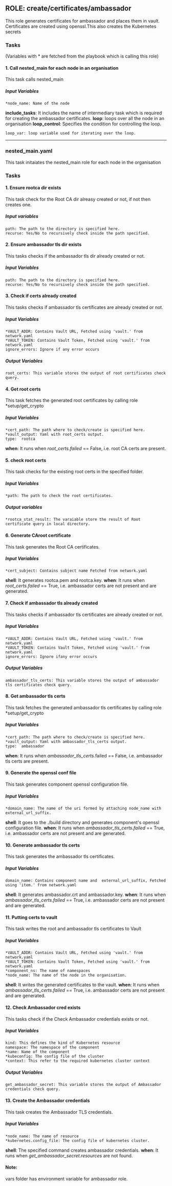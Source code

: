 [//]: # (##############################################################################################)
[//]: # (Copyright Accenture. All Rights Reserved.)
[//]: # (SPDX-License-Identifier: Apache-2.0)
[//]: # (##############################################################################################)

## ROLE: create/certificates/ambassador
This role generates certificates for ambassador and places them in vault. Certificates are created using openssl.This also creates the Kubernetes secrets

### Tasks
(Variables with * are fetched from the playbook which is calling this role)
#### 1. Call nested_main for each node in an organisation
This task calls nested_main
##### Input Variables
    *node_name: Name of the node
**include_tasks**: It includes the name of intermediary task which is required for creating the ambassador certificates.
**loop**: loops over all the node in an organisation
**loop_control**: Specifies the condition for controlling the loop.

    loop_var: loop variable used for iterating over the loop.

---------------

### nested_main.yaml
This task initaiates the nested_main role for each node in the organisation
### Tasks
#### 1. Ensure rootca dir exists
This task check for the Root CA dir alreasy created or not, if not then creates one.
##### Input variables
    path: The path to the directory is specified here.
    recurse: Yes/No to recursively check inside the path specified.

#### 2. Ensure ambassador tls dir exists
This tasks checks if the ambassador tls dir already created or not.
##### Input Variables

    path: The path to the directory is specified here.
    recurse: Yes/No to recursively check inside the path specified.

#### 3. Check if certs already created
This tasks checks if ambassador tls certificates are already created or not.
##### Input Variables

    *VAULT_ADDR: Contains Vault URL, Fetched using 'vault.' from network.yaml
    *VAULT_TOKEN: Contains Vault Token, Fetched using 'vault.' from network.yaml
    ignore_errors: Ignore if any error occurs

##### Output Variables

    root_certs: This variable stores the output of root certificates check query.

#### 4. Get root certs
This task fetches the generated root certificates by calling role *setup/get_crypto

##### Input Variables
    *cert_path: The path where to check/create is specified here.
    *vault_output: Yaml with root_certs output.
    type:  rootca
    
**when**: It runs when *root_certs.failed* == False, i.e. root CA certs are present. 

#### 5. check root certs
This task checks for the existing root certs in the specified folder.

##### Input Variables
    *path: The path to check the root certificates.

##### Output variables
    *rootca_stat_result: The varaiable store the result of Root certificate query in local directory.

#### 6. Generate CAroot certificate
This task generates the Root CA certificates.

##### Input Variables
    *cert_subject: Contains subject name Fetched from network.yaml

**shell**: It generates rootca.pem and rootca.key.
**when**:  It runs when *root_certs.failed* == True, i.e. ambassador certs are not present and are generated. 

#### 7. Check if ambassador tls already created
This tasks checks if ambassador tls certificates are already created or not.
##### Input Variables

    *VAULT_ADDR: Contains Vault URL, Fetched using 'vault.' from network.yaml
    *VAULT_TOKEN: Contains Vault Token, Fetched using 'vault.' from network.yaml
    ignore_errors: Ignore ifany error occurs
##### Output Variables

    ambassador_tls_certs: This variable stores the output of ambassador tls certificates check query.

#### 8. Get ambassador tls certs
This task fetches the generated ambassador tls certificates by calling role *setup/get_crypto

##### Input Variables
    *cert_path: The path where to check/create is specified here.
    *vault_output: Yaml with ambassador_tls_certs output.
    type:  ambassador 
    
**when**: It runs when *ambassador_tls_certs*.failed == False, i.e. ambassador tls certs are present.

#### 9. Generate the openssl conf file
This task generates component openssl configuration file.

##### Input Variables
    *domain_name: The name of the uri formed by attaching node_name with external_url_suffix.

**shell**: It goes to the ./build directory and generates component's openssl configuration file.
**when**: It runs when *ambassador_tls_certs.failed* == True, i.e. ambassador certs are not present and are generated.

#### 10. Generate ambassador tls certs
This task generates the ambassador tls certificates.

##### Input Variables
    domain_name: Contains component name and  external_url_suffix, Fetched using 'item.' from network.yaml

**shell**: It generates ambassador.crt and ambassador.key.
**when**:  It runs when *ambassador_tls_certs.failed* == True, i.e. ambassador certs are not present and are generated. 


#### 11. Putting certs to vault
This task writes the root and ambassador tls certificates to Vault
##### Input Variables
    *VAULT_ADDR: Contains Vault URL, Fetched using 'vault.' from network.yaml
    *VAULT_TOKEN: Contains Vault Token, Fetched using 'vault.' from network.yaml
    *component_ns: The name of namespaces 
    *node_name: The name of the node in the organisation.

**shell**: It writes the generated certificates to the vault.
**when**:  It runs when *ambassador_tls_certs.failed* == True, i.e. ambassador certs are not present and are generated. 

#### 12. Check Ambassador cred exists
This tasks check if the Check Ambassador credentials exists or not.
##### Input Variables

    kind: This defines the kind of Kubernetes resource
    namespace: The namespace of the component
    *name: Name of the component 
    *kubeconfig: The config file of the cluster
    *context: This refer to the required kubernetes cluster context
##### Output Variables

    get_ambassador_secret: This variable stores the output of Ambassador credentials check query.
    
#### 13. Create the Ambassador credentials
This task creates the Ambassador TLS credentials.
##### Input Variables
    *node_name: The name of resource
    *kubernetes.config_file: The config file of kubernetes cluster.

**shell**: The specified command creates ambassador credentials.
**when**: It runs when *get_ambassador_secret.resources* are not found.

#### Note: 
vars folder has environment variable for ambassador role.
